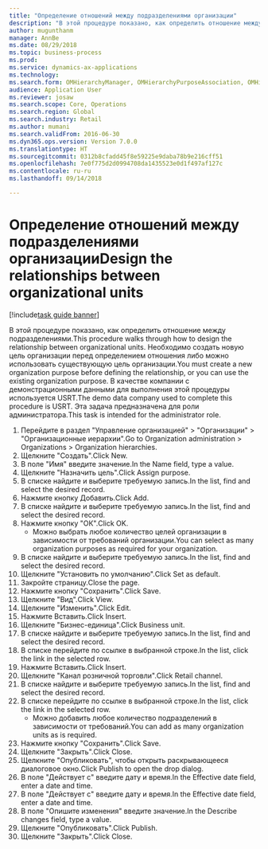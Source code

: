 ```yaml
--- 
title: "Определение отношений между подразделениями организации"
description: "В этой процедуре показано, как определить отношение между подразделениями."
author: mugunthanm
manager: AnnBe
ms.date: 08/29/2018
ms.topic: business-process
ms.prod: 
ms.service: dynamics-ax-applications
ms.technology: 
ms.search.form: OMHierarchyManager, OMHierarchyPurposeAssociation, OMHierarchySelection, HierarchyDesigner, OMNodeSelection,  HierarchyPublishAndCloseForm
audience: Application User
ms.reviewer: josaw
ms.search.scope: Core, Operations
ms.search.region: Global
ms.search.industry: Retail
ms.author: mumani
ms.search.validFrom: 2016-06-30
ms.dyn365.ops.version: Version 7.0.0
ms.translationtype: HT
ms.sourcegitcommit: 0312b8cfadd45f8e59225e9daba78b9e216cff51
ms.openlocfilehash: 7e0f775d2d0994708da1435523e0d1f497af127c
ms.contentlocale: ru-ru
ms.lasthandoff: 09/14/2018

---
```

# <a name="design-the-relationships-between-organizational-units"></a><span data-ttu-id="efc53-103">Определение отношений между подразделениями организации</span><span class="sxs-lookup"><span data-stu-id="efc53-103">Design the relationships between organizational units</span></span>

[!include[task guide banner](../includes/task-guide-banner.md)]

<span data-ttu-id="efc53-104">В этой процедуре показано, как определить отношение между подразделениями.</span><span class="sxs-lookup"><span data-stu-id="efc53-104">This procedure walks through how to design the relationship between organizational units.</span></span> <span data-ttu-id="efc53-105">Необходимо создать новую цель организации перед определением отношения либо можно использовать существующую цель организации.</span><span class="sxs-lookup"><span data-stu-id="efc53-105">You must create a new organization purpose before defining the relationship, or you can use the existing organization purpose.</span></span> <span data-ttu-id="efc53-106">В качестве компании с демонстрационными данными для выполнения этой процедуры используется USRT.</span><span class="sxs-lookup"><span data-stu-id="efc53-106">The demo data company used to complete this procedure is USRT.</span></span> <span data-ttu-id="efc53-107">Эта задача предназначена для роли администратора.</span><span class="sxs-lookup"><span data-stu-id="efc53-107">This task is intended for the administrator role.</span></span>

1. <span data-ttu-id="efc53-108">Перейдите в раздел "Управление организацией" > "Организации" > "Организационные иерархии".</span><span class="sxs-lookup"><span data-stu-id="efc53-108">Go to Organization administration > Organizations > Organization hierarchies.</span></span>
2. <span data-ttu-id="efc53-109">Щелкните "Создать".</span><span class="sxs-lookup"><span data-stu-id="efc53-109">Click New.</span></span>
3. <span data-ttu-id="efc53-110">В поле "Имя" введите значение.</span><span class="sxs-lookup"><span data-stu-id="efc53-110">In the Name field, type a value.</span></span>
4. <span data-ttu-id="efc53-111">Щелкните "Назначить цель".</span><span class="sxs-lookup"><span data-stu-id="efc53-111">Click Assign purpose.</span></span>
5. <span data-ttu-id="efc53-112">В списке найдите и выберите требуемую запись.</span><span class="sxs-lookup"><span data-stu-id="efc53-112">In the list, find and select the desired record.</span></span>
6. <span data-ttu-id="efc53-113">Нажмите кнопку Добавить.</span><span class="sxs-lookup"><span data-stu-id="efc53-113">Click Add.</span></span>
7. <span data-ttu-id="efc53-114">В списке найдите и выберите требуемую запись.</span><span class="sxs-lookup"><span data-stu-id="efc53-114">In the list, find and select the desired record.</span></span>
8. <span data-ttu-id="efc53-115">Нажмите кнопку "OК".</span><span class="sxs-lookup"><span data-stu-id="efc53-115">Click OK.</span></span>
    * <span data-ttu-id="efc53-116">Можно выбрать любое количество целей организации в зависимости от требований организации.</span><span class="sxs-lookup"><span data-stu-id="efc53-116">You can select as many organization purposes as required for your organization.</span></span>  
9. <span data-ttu-id="efc53-117">В списке найдите и выберите требуемую запись.</span><span class="sxs-lookup"><span data-stu-id="efc53-117">In the list, find and select the desired record.</span></span>
10. <span data-ttu-id="efc53-118">Щелкните "Установить по умолчанию".</span><span class="sxs-lookup"><span data-stu-id="efc53-118">Click Set as default.</span></span>
11. <span data-ttu-id="efc53-119">Закройте страницу.</span><span class="sxs-lookup"><span data-stu-id="efc53-119">Close the page.</span></span>
12. <span data-ttu-id="efc53-120">Нажмите кнопку "Сохранить".</span><span class="sxs-lookup"><span data-stu-id="efc53-120">Click Save.</span></span>
13. <span data-ttu-id="efc53-121">Щелкните "Вид".</span><span class="sxs-lookup"><span data-stu-id="efc53-121">Click View.</span></span>
14. <span data-ttu-id="efc53-122">Щелкните "Изменить".</span><span class="sxs-lookup"><span data-stu-id="efc53-122">Click Edit.</span></span>
15. <span data-ttu-id="efc53-123">Нажмите Вставить.</span><span class="sxs-lookup"><span data-stu-id="efc53-123">Click Insert.</span></span>
16. <span data-ttu-id="efc53-124">Щелкните "Бизнес-единица".</span><span class="sxs-lookup"><span data-stu-id="efc53-124">Click Business unit.</span></span>
17. <span data-ttu-id="efc53-125">В списке найдите и выберите требуемую запись.</span><span class="sxs-lookup"><span data-stu-id="efc53-125">In the list, find and select the desired record.</span></span>
18. <span data-ttu-id="efc53-126">В списке перейдите по ссылке в выбранной строке.</span><span class="sxs-lookup"><span data-stu-id="efc53-126">In the list, click the link in the selected row.</span></span>
19. <span data-ttu-id="efc53-127">Нажмите Вставить.</span><span class="sxs-lookup"><span data-stu-id="efc53-127">Click Insert.</span></span>
20. <span data-ttu-id="efc53-128">Щелкните "Канал розничной торговли".</span><span class="sxs-lookup"><span data-stu-id="efc53-128">Click Retail channel.</span></span>
21. <span data-ttu-id="efc53-129">В списке найдите и выберите требуемую запись.</span><span class="sxs-lookup"><span data-stu-id="efc53-129">In the list, find and select the desired record.</span></span>
22. <span data-ttu-id="efc53-130">В списке перейдите по ссылке в выбранной строке.</span><span class="sxs-lookup"><span data-stu-id="efc53-130">In the list, click the link in the selected row.</span></span>
    * <span data-ttu-id="efc53-131">Можно добавить любое количество подразделений в зависимости от требований.</span><span class="sxs-lookup"><span data-stu-id="efc53-131">You can add as many organization units as is required.</span></span>  
23. <span data-ttu-id="efc53-132">Нажмите кнопку "Сохранить".</span><span class="sxs-lookup"><span data-stu-id="efc53-132">Click Save.</span></span>
24. <span data-ttu-id="efc53-133">Щелкните "Закрыть".</span><span class="sxs-lookup"><span data-stu-id="efc53-133">Click Close.</span></span>
25. <span data-ttu-id="efc53-134">Щелкните "Опубликовать", чтобы открыть раскрывающееся диалоговое окно.</span><span class="sxs-lookup"><span data-stu-id="efc53-134">Click Publish to open the drop dialog.</span></span>
26. <span data-ttu-id="efc53-135">В поле "Действует с" введите дату и время.</span><span class="sxs-lookup"><span data-stu-id="efc53-135">In the Effective date field, enter a date and time.</span></span>
27. <span data-ttu-id="efc53-136">В поле "Действует с" введите дату и время.</span><span class="sxs-lookup"><span data-stu-id="efc53-136">In the Effective date field, enter a date and time.</span></span>
28. <span data-ttu-id="efc53-137">В поле "Опишите изменения" введите значение.</span><span class="sxs-lookup"><span data-stu-id="efc53-137">In the Describe changes field, type a value.</span></span>
29. <span data-ttu-id="efc53-138">Щелкните "Опубликовать".</span><span class="sxs-lookup"><span data-stu-id="efc53-138">Click Publish.</span></span>
30. <span data-ttu-id="efc53-139">Щелкните "Закрыть".</span><span class="sxs-lookup"><span data-stu-id="efc53-139">Click Close.</span></span>


